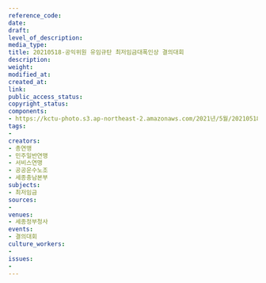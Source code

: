 ```yaml
---
reference_code: 
date: 
draft: 
level_of_description: 
media_type: 
title: 20210518-공익위원 유임규탄 최저임금대폭인상 결의대회
description: 
weight: 
modified_at: 
created_at: 
link: 
public_access_status: 
copyright_status: 
components:
- https://kctu-photo.s3.ap-northeast-2.amazonaws.com/2021년/5월/20210518-공익위원+유임규탄+최저임금대폭인상+결의대회/_1D20228.jpg
tags:
- 
creators:
- 총연맹
- 민주일반연맹
- 서비스연맹
- 공공운수노조
- 세종충남본부
subjects:
- 최저임금
sources:
- 
venues:
- 세종정부청사
events:
- 결의대회
culture_workers:
- 
issues:
- 
---
```


